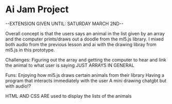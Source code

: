 # Ai Jam Project

--EXTENSION GIVEN UNTIL: SATURDAY MARCH 2ND--

Overall concept is that the users says an animal in the list given by an array and the computer prints/draws out a doodle from the ml5.js library. I mixed both audio from the previous lesson and ai with the drawing libray from ml5.js in this prototype. 

Challenges: 
Figuring out the array and getting the computer to hear and link the animal to what user is saying 
JUST ARRAYS IN GENERAL

Funs: 
Enjoying how ml5.js draws certain animals from their library 
Having a program that interacts immediately with the user 
A mini drawing chatgbt but with audio!?

HTML AND CSS ARE used to display the lists of the animals